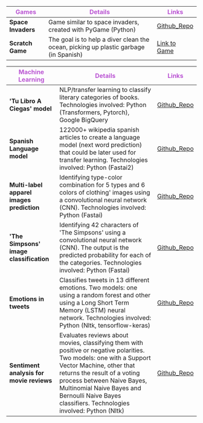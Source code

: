 
<b><font color="MEDIUMORCHID"> Games </font></b>| <b><font color="MEDIUMORCHID">Details </font></b>| <b><font color="MEDIUMORCHID">Links </font></b>
--------------- | --------------- | --------------- 
<b> Space Invaders </b>| Game similar to space invaders, created with PyGame (Python) |[Github_Repo](https://github.com/alejandraberbesi/PyGame_Tutorial)
<b> Scratch Game </b> | The goal is to help a diver clean the ocean, picking up plastic garbage (in Spanish)| [ Link to Game ](https://scratch.mit.edu/projects/515213751/)


<b><font color="MEDIUMORCHID"> Machine Learning </font></b>| <b><font color="MEDIUMORCHID">Details</font></b> | <b><font color="MEDIUMORCHID">Links </font></b>
--------------- | --------------- | --------------- 
<b> 'Tu Libro A Ciegas' model </b> | NLP/transfer learning to classify literary categories of books. Technologies involved: Python (Transformers, Pytorch), Google BigQuery | [Github_Repo](https://github.com/Tu-Libro-a-Ciegas/TLAC_model)
<b> Spanish Language model </b> | 122000+ wikipedia spanish articles to create a language model (next word prediction) that could be later used for transfer learning. Technologies involved: Python (Fastai2) |  [Github_Repo](https://github.com/alejandraberbesi/es_wiki_lm)
<b> Multi-label apparel images prediction </b> | Identifying type-color combination for 5 types and 6 colors of clothing' images using a convolutional neural network (CNN). Technologies involved: Python (Fastai) |  [Github_Repo](https://github.com/alejandraberbesi/apparel_image)
<b> 'The Simpsons' image classification </b> | Identifying 42 characters of 'The Simpsons' using a convolutional neural network (CNN). The output is the predicted probability for each of the categories. Technologies involved: Python (Fastai) | [Github_Repo](https://github.com/alejandraberbesi/image_classification_FA)
<b> Emotions in tweets </b>| Classifies tweets in 13 different emotions. Two models: one using a random forest and other using a Long Short Term Memory (LSTM) neural network. Technologies involved: Python (Nltk, tensorflow-keras) | [Github_Repo](https://github.com/alejandraberbesi/emotions_in_tweets)
<b> Sentiment analysis for movie reviews </b> | Evaluates reviews about movies, classifying them with positive or negative polarities. Two models: one with a Support Vector Machine, other that returns the result of a voting process between Naive Bayes, Multinomial Naive Bayes and Bernoulli Naive Bayes classifiers. Technologies involved: Python (Nltk) |[Github_Repo](https://github.com/alejandraberbesi/sentiment_analysis_movie_reviews)
